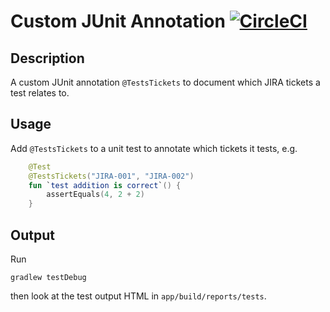 # Custom JUnit Annotation [![CircleCI](https://circleci.com/gh/markwhitaker/CustomJUnitAnnotation.svg?style=shield)](https://circleci.com/gh/markwhitaker/CustomJUnitAnnotation)

## Description

A custom JUnit annotation `@TestsTickets` to document which JIRA tickets a test relates to.

## Usage

Add `@TestsTickets` to a unit test to annotate which tickets it tests, e.g.

```kotlin
    @Test
    @TestsTickets("JIRA-001", "JIRA-002")
    fun `test addition is correct`() {
        assertEquals(4, 2 + 2)
    }
```

## Output

Run

```
gradlew testDebug
```

then look at the test output HTML in `app/build/reports/tests`.
